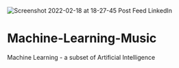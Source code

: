 ![Screenshot 2022-02-18 at 18-27-45 Post Feed LinkedIn](https://user-images.githubusercontent.com/96743401/161511721-25cc6a3c-7890-46f1-b057-1350101b1f85.png)
# Machine-Learning-Music
Machine Learning - a subset of Artificial Intelligence
